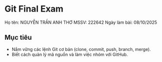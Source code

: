 # Git Final Exam
Họ tên: NGUYỄN TRẦN ANH THƠ
MSSV: 222642
Ngày làm bài: 08/10/2025

## Mục tiêu
- Nắm vững các lệnh Git cơ bản (clone, commit, push, branch, merge).
- Biết cách quản lý mã nguồn và làm việc nhóm với GitHub.

